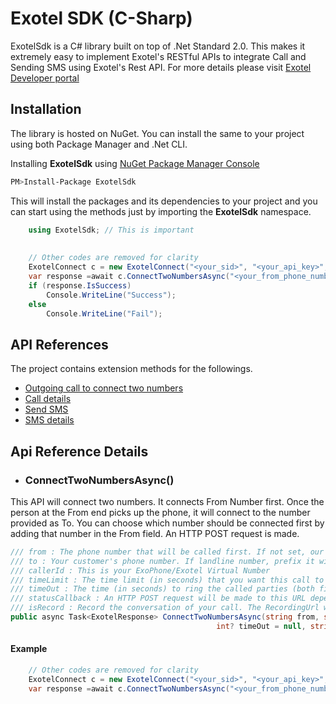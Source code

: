 # Exotel SDK (C-Sharp)

ExotelSdk is a C# library built on top of .Net Standard 2.0. This makes it extremely easy to implement Exotel's RESTful APIs to integrate Call and Sending SMS using Exotel's Rest API. For more details please visit [Exotel Developer portal](https://developer.exotel.com/) 

## Installation
The library is hosted on NuGet. You can install the same to your project using both Package Manager and .Net CLI. 

Installing **ExotelSdk** using [NuGet Package Manager Console](https://www.nuget.org/) 
```bash
PM>Install-Package ExotelSdk
```

This will install the packages and its dependencies to your project and you can start using the methods just by importing the **ExotelSdk** namespace. 

```csharp
    using ExotelSdk; // This is important
    
    
    // Other codes are removed for clarity
    ExotelConnect c = new ExotelConnect("<your_sid>", "<your_api_key>", "<your_api_token>");
    var response =await c.ConnectTwoNumbersAsync("<your_from_phone_number>", "<your_to_phone_number>", "<your_exotel_phone_number>");
    if (response.IsSuccess)
        Console.WriteLine("Success");
    else
        Console.WriteLine("Fail");
```

## API References

The project contains extension methods for the followings. 

- [Outgoing call to connect two numbers](#connecttwonumbersasync)
- [Call details](https://github.com/ssswagatss/extension-methods/blob/development/Docs/StringExtensionDocs.md)
- [Send SMS](https://github.com/ssswagatss/extension-methods/blob/development/Docs/StringExtensionDocs.md)
- [SMS details](https://github.com/ssswagatss/extension-methods/blob/development/Docs/StringExtensionDocs.md)

## Api Reference Details

* ### ConnectTwoNumbersAsync()
This API will connect two numbers. It connects From Number first. Once the person at the From end picks up the phone, it will connect to the number provided as To. You can choose which number should be connected first by adding that number in the From field. An HTTP POST request is made.

```csharp
/// from : The phone number that will be called first. If not set, our system will try to match it with a country and make a call. If landline number, prefix it with STD code; Ex: 080XXXX2400
/// to : Your customer's phone number. If landline number, prefix it with STD code; Ex: 080XXXX2400
/// callerId : This is your ExoPhone/Exotel Virtual Number
/// timeLimit : The time limit (in seconds) that you want this call to last. The call will be cut after this time
/// timeOut : The time (in seconds) to ring the called parties (both first and second call leg)
/// statusCallback : An HTTP POST request will be made to this URL depending on what events are subscribed using ‘StatusCallbackEvents’.
/// isRecord : Record the conversation of your call. The RecordingUrl will be sent to the StatusCallback URL if this is set to 'true' and the call conversation happens.
public async Task<ExotelResponse> ConnectTwoNumbersAsync(string from, string to, string callerId, int? timeLimit = null,
                                              int? timeOut = null, string statusCallback = null, bool isRecord = true);
```
#### Example
```csharp
    // Other codes are removed for clarity
    ExotelConnect c = new ExotelConnect("<your_sid>", "<your_api_key>", "<your_api_token>");
    var response =await c.ConnectTwoNumbersAsync("<your_from_phone_number>", "<your_to_phone_number>", "<your_exotel_phone_number>");
```